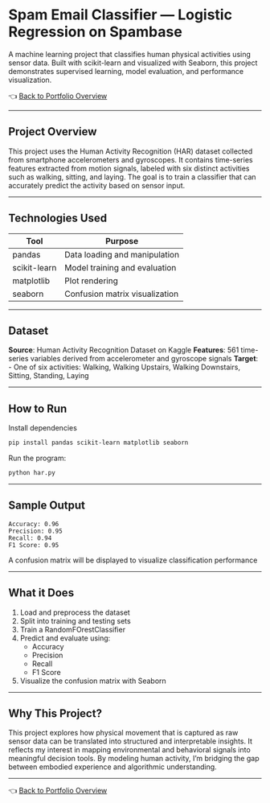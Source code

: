 # Spam Email Classifier — Logistic Regression on Spambase

A machine learning project that classifies human physical activities using sensor data. Built with scikit-learn and visualized with Seaborn, this project demonstrates supervised learning, model evaluation, and performance visualization.

👈 [Back to Portfolio Overview](../README.md)

---

## Project Overview

This project uses the Human Activity Recognition (HAR) dataset collected from smartphone accelerometers and gyroscopes. It contains time-series features extracted from motion signals, labeled with six distinct activities such as walking, sitting, and laying. The goal is to train a classifier that can accurately predict the activity based on sensor input.

---

## Technologies Used

| Tool            | Purpose                          |
|-----------------|----------------------------------|
| pandas          | Data loading and manipulation    |
| scikit-learn    | Model training and evaluation    |
| matplotlib      | Plot rendering                   |
| seaborn         | Confusion matrix visualization   |

---

## Dataset

**Source**: Human Activity Recognition Dataset on Kaggle
**Features**: 561 time-series variables derived from accelerometer and gyroscope signals
**Target**: - One of six activities: Walking, Walking Upstairs, Walking Downstairs, Sitting, Standing, Laying

---

## How to Run

Install dependencies
```bash
pip install pandas scikit-learn matplotlib seaborn
```

Run the program:
```bash
python har.py
```
---

## Sample Output

```
Accuracy: 0.96
Precision: 0.95
Recall: 0.94
F1 Score: 0.95
```

A confusion matrix will be displayed to visualize classification performance

---

## What it Does

1. 	Load and preprocess the dataset
2. 	Split into training and testing sets
3. 	Train a RandomFOrestClassifier
4. 	Predict and evaluate using:
    - Accuracy
    - Precision
    - Recall
    - F1 Score
5. 	Visualize the confusion matrix with Seaborn

---

## Why This Project?

This project explores how physical movement that is captured as raw sensor data can be translated into structured and interpretable insights. It reflects my interest in mapping environmental and behavioral signals into meaningful decision tools. By modeling human activity, I’m bridging the gap between embodied experience and algorithmic understanding.

---

👈 [Back to Portfolio Overview](../README.md)